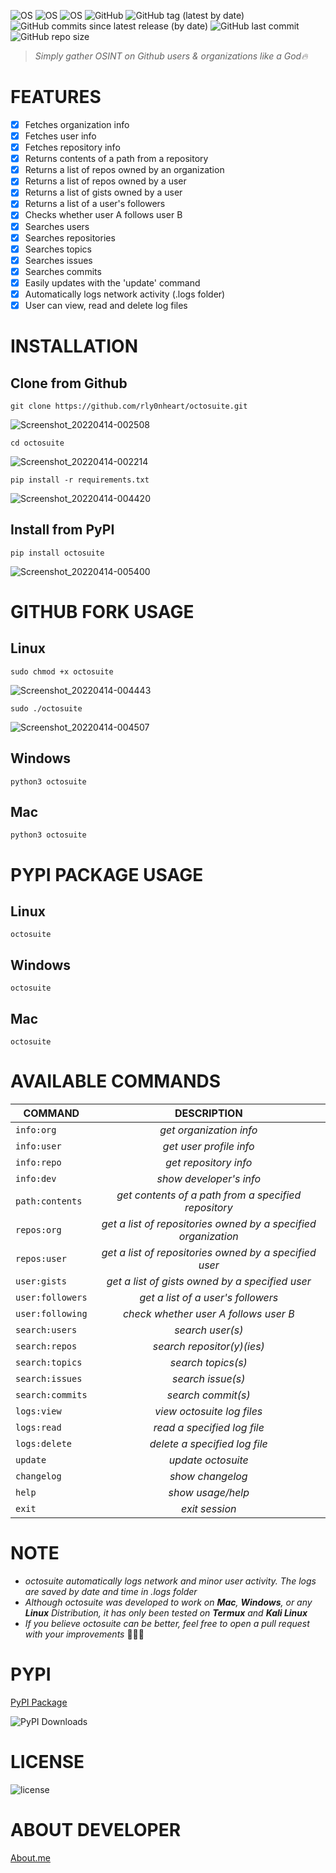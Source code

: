![OS](https://img.shields.io/badge/OS-GNU%2FLinux-red?style=for-the-badge&logo=Linux)
![OS](https://img.shields.io/badge/OS-Windows-blue?style=for-the-badge&logo=Windows)
![OS](https://img.shields.io/badge/OS-Mac-white?style=for-the-badge&logo=apple)
![GitHub](https://img.shields.io/github/license/rly0nheart/octosuite?style=for-the-badge&logo=github)
![GitHub tag (latest by date)](https://img.shields.io/github/v/tag/rly0nheart/octosuite?style=for-the-badge&logo=github)
![GitHub commits since latest release (by date)](https://img.shields.io/github/commits-since/rly0nheart/octosuite/1.7.0-dev?style=for-the-badge&logo=github)
![GitHub last commit](https://img.shields.io/github/last-commit/rly0nheart/octosuite?style=for-the-badge&logo=github)
![GitHub repo size](https://img.shields.io/github/repo-size/rly0nheart/octosuite?style=for-the-badge&logo=github)

> *Simply gather OSINT on Github users & organizations like a God🔥*

# FEATURES
- [x] Fetches organization info
- [x] Fetches user info
- [x] Fetches repository info
- [x] Returns contents of a path from a repository
- [x] Returns a list of repos owned by an organization
- [x] Returns a list of repos owned by a user
- [x] Returns a list of gists owned by a user
- [x] Returns a list of a user's followers
- [x] Checks whether user A follows user B
- [x] Searches users
- [x] Searches repositories
- [x] Searches topics
- [x] Searches issues
- [x] Searches commits
- [x] Easily updates with the 'update' command
- [x] Automatically logs network activity (.logs folder)
- [x] User can view, read and delete log files

# INSTALLATION
## Clone from Github

```
git clone https://github.com/rly0nheart/octosuite.git
```
![Screenshot_20220414-002508](https://user-images.githubusercontent.com/74001397/163280996-ed0f8817-c3e3-49d8-9e15-93452cb08a3e.jpg)


```
cd octosuite
```
![Screenshot_20220414-002214](https://user-images.githubusercontent.com/74001397/163281317-158bbf7b-073f-457e-8a8a-730d4c0ed413.jpg)


```
pip install -r requirements.txt
```
![Screenshot_20220414-004420](https://user-images.githubusercontent.com/74001397/163282481-6cb5efe8-6e5a-4c2b-a8b5-7ff99f7ca293.jpg)



## Install from PyPI
```
pip install octosuite
```
![Screenshot_20220414-005400](https://user-images.githubusercontent.com/74001397/163283184-e9458439-8074-4338-938b-4588390bb6b7.jpg)


# GITHUB FORK USAGE 
## Linux
```
sudo chmod +x octosuite
```
![Screenshot_20220414-004443](https://user-images.githubusercontent.com/74001397/163282620-a5307969-bcce-49d1-ad3c-c3ea0f78fb44.jpg)


```
sudo ./octosuite
```
![Screenshot_20220414-004507](https://user-images.githubusercontent.com/74001397/163282716-41ace7fc-ee04-4c95-985e-68dd3286682c.jpg)




## Windows
```
python3 octosuite
```

## Mac
```
python3 octosuite
```

# PYPI PACKAGE USAGE
## Linux
```
octosuite
```

## Windows
```
octosuite
```

## Mac 
```
octosuite
```

# AVAILABLE COMMANDS
| COMMAND         | DESCRIPTION|
| ------------- |:---------:|
| ``info:org`` | *get organization info*  |
| ``info:user`` | *get user profile info*  |
| ``info:repo`` | *get repository info*  |
| ``info:dev`` | *show developer's info* |
| ``path:contents``  | *get contents of a path from a specified repository* |
| ``repos:org``      | *get a list of repositories owned by a specified organization* |
| ``repos:user``  | *get a list of repositories owned by a specified user* |
| ``user:gists``  |  *get a list of gists owned by a specified user* |
| ``user:followers``  |  *get a list of a user's followers* |
| ``user:following`` | *check whether user A follows user B* |
| ``search:users`` | *search user(s)* |
| ``search:repos`` | *search repositor(y)(ies)* |
| ``search:topics`` | *search topics(s)* |
| ``search:issues`` | *search issue(s)* |
| ``search:commits`` | *search commit(s)* |
| ``logs:view`` | *view octosuite log files* |
| ``logs:read`` | *read a specified log file* |
| ``logs:delete`` | *delete a specified log file* |
| ``update`` | *update octosuite* |
| ``changelog`` | *show changelog* |
| ``help`` | *show usage/help* |
| ``exit`` | *exit session* |


# NOTE
* *octosuite automatically logs network and minor user activity. The logs are saved by date and time in .logs folder*
* *Although octosuite was developed to work on **Mac**, **Windows**, or any **Linux** *Distribution*, it has only been tested on **Termux** *and* **Kali Linux***
* *If you believe octosuite can be better, feel free to open a pull request with your improvements* ✌🏾🙂

# PYPI
[PyPI Package](https://pypi.org/project/octosuite)

![PyPI Downloads](https://pepy.tech/badge/octosuite)

# LICENSE
![license](https://user-images.githubusercontent.com/74001397/137917929-2f2cdb0c-4d1d-4e4b-9f0d-e01589e027b5.png)

# ABOUT DEVELOPER
[About.me](https://about.me/rly0nheart)
